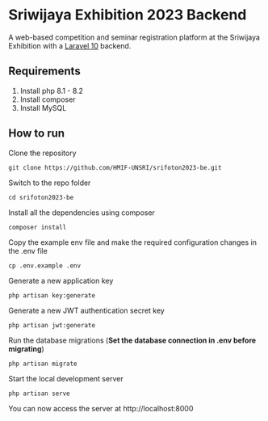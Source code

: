 # Sriwijaya Exhibition 2023 Backend

A web-based competition and seminar registration platform at the Sriwijaya Exhibition with a [Laravel 10](https://laravel.com/docs/10.x) backend.

## Requirements

1. Install php 8.1 - 8.2
2. Install composer
3. Install MySQL

## How to run

Clone the repository

    git clone https://github.com/HMIF-UNSRI/srifoton2023-be.git

Switch to the repo folder

    cd srifoton2023-be

Install all the dependencies using composer

    composer install

Copy the example env file and make the required configuration changes in the .env file

    cp .env.example .env

Generate a new application key

    php artisan key:generate

Generate a new JWT authentication secret key

    php artisan jwt:generate
    
Run the database migrations (**Set the database connection in .env before migrating**)

    php artisan migrate

Start the local development server

    php artisan serve

You can now access the server at http://localhost:8000
